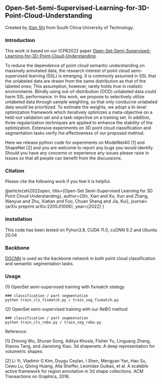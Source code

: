 ## Open-Set-Semi-Supervised-Learning-for-3D-Point-Cloud-Understanding
Created by <a href="https://github.com/SBXGary" target="_blank">Xian Shi</a> from South China University of Technology.

### Introduction
This work is based on our ICPR2022 paper <a href="https://arxiv.org/abs/2205.01006">Open-Set-Semi-Supervised-Learning-for-3D-Point-Cloud-Understanding</a>. 

To reduce the dependence of point cloud semantic understanding on massively annotated data, the research interest of point cloud semi-supervised learning (SSL) is emerging. It is commonly assumed in SSL that the unlabeled data are drawn from the same distribution as that of the labeled ones; This assumption, however, rarely holds true in realistic environments. Blindly using out-of-distribution (OOD) unlabeled data could harm SSL performance. In this work, we propose to selectively utilize unlabeled data through sample weighting, so that only conducive unlabeled data would be prioritized. To estimate the weights, we adopt a bi-level optimization framework which iteratively optimizes a meta-objective on a held-out validation set and a task-objective on a training set. In addition, three regularization techniques are applied to enhance the stability of the optimization. Extensive experiments on 3D point cloud classification and segmentation tasks verify the effectiveness of our proposed method. 

Here we release python code for experiments on ModelNet40 [1] and ShapeNet [2] and you are welcome to report any bugs you would identify. Should you have any concerns or experience any issues please raise in Issues so that all people can benefit from the discussions.

### Citation
Please cite the following work if you feel it is helpful.

@article{shi2022open,
  title={Open-Set Semi-Supervised Learning for 3D Point Cloud Understanding},
  author={Shi, Xian and Xu, Xun and Zhang, Wanyue and Zhu, Xiatian and Foo, Chuan Sheng and Jia, Kui},
  journal={arXiv preprint arXiv:2205.01006},
  year={2022}
}

### Installation
This code has been tested on Pyhon3.8, CUDA 11.0, cuDNN 9.2 and Ubuntu 20.04

### Backbone
<a href="https://github.com/muhanzhang/pytorch_DGCNN">DGCNN</a> is used as the backbone network in both point cloud classification and semantic segmentation tasks.

### Usage
(1) OpenSet semi-supervised training with fixmatch stategy

	### classification / part segmentation
	python train_cls_fixmatch.py / train_seg_fixmatch.py
	
(2) OpenSet semi-supervised training with our ReBO method

	### classification / part segmentation
	python train_cls_rebo.py / train_seg_rebo.py
	


Reference:

[1] Zhirong Wu, Shuran Song, Aditya Khosla, Fisher Yu, Linguang Zhang, Xiaoou Tang, and Jianxiong Xiao. 3d shapenets: A deep representation for volumetric shapes.

[2] Li Yi, Vladimir G Kim, Duygu Ceylan, I Shen, Mengyan Yan, Hao Su, Cewu Lu, Qixing Huang, Alla Sheffer, Leonidas Guibas, et al. A scalable active framework for region annotation in 3d shape collections. ACM Transactions on Graphics, 2016.

